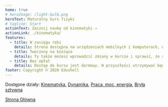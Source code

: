 ```yaml
---
home: true
# heroImage: /light-bulb.png
heroText: Maturalny kurs fizyki
# tagline: Start
actionText: Zacznij naukę od kinematyki →
actionLink: ./kinematyka/
features:
  - title: W zasięgu ręki
    details: Strona dostępna na urządzeniach mobilnych i komputerach, wystarczy dostęp do internetu.
  - title: Tworzony na bieżąco
    details: Ty także możesz wprowadzić zmiany w kursie i sprawić, że stanie się on łatwiejszy do zrozumienia dla przyszłych uczniów.
  - title: Bez opłat
    details: Dostęp do kursu jest darmowy. W przyszłości utrzymywać będzie się dzięki sponsorom.
footer: Copyright © 2020 Edushell
---
```


Dostępne działy:
[Kinematyka](/kinematyka/),
[Dynamika](/dynamika/),
[Praca, moc, energia](/praca-moc-energia/),
[Bryła sztywna](/bryla-sztywna/)

[Strona Główna](../.)
